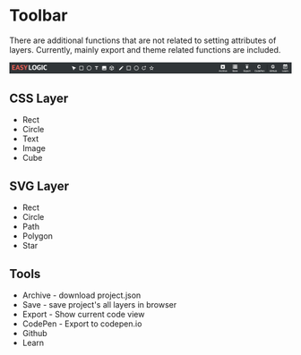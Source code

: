# Toolbar

There are additional functions that are not related to setting attributes of layers. Currently, mainly export and theme related functions are included.

<img src='/images/editor/toolbar.png' />

## CSS Layer 

* Rect 
* Circle 
* Text 
* Image 
* Cube 

## SVG Layer 

* Rect 
* Circle 
* Path
* Polygon 
* Star 

## Tools 

* Archive - download project.json 
* Save - save project's all layers  in browser 
* Export - Show current code view 
* CodePen - Export to codepen.io
* Github 
* Learn 
